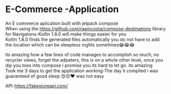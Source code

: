 # E-Commerce -Application


An E commerce aplication built with  jetpack compose<br>
When using the https://github.com/raamcosta/compose-destinations library for Navigatons-Kotlin 1.8.0 will make  things easier for you<br>
Kotlin 1.8.0 finds the generated files automatically you do not have to add the location which can be sleepless nights sometimes😂😂😂<br>

its amazing how a few lines of code manages to accomplish so much, no recycler views, forget  the adpaters, this is on a whole other level, once  you dip you toes into compose  i promise you its  hard to let go. its amazing<br>
Took me 3 days to get the application working-The day it compiled i was guaranteed of good sleep 😍😒❤ was not easy<br>

API-https://fakestoreapi.com/




